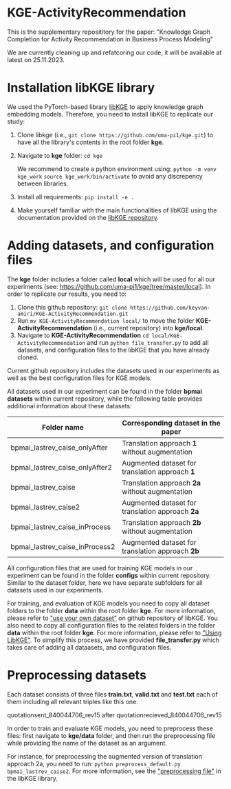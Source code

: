 # KGE-ActivityRecommendation
This is the supplementary reposititory for the paper:
"Knowledge Graph Completion for Activity Recommendation in Business Process Modeling"

We are currently cleaning up and refatcoring our code, it will be available at latest on 25.11.2023.

# Installation libKGE library
We used the PyTorch-based library [libKGE](https://github.com/uma-pi1/kge) to apply knowledge graph embedding models. Therefore, you need to install libKGE to replicate our study:
1. Clone libkge (i.e., `git clone https://github.com/uma-pi1/kge.git`) to have all the library's contents in the root folder **kge**.
2. Navigate to **kge** folder: `cd kge`

   We recommend to create a python environment using: `python -m venv kge_work` `source kge_work/bin/activate` to avoid any discrepency between libraries.
3. Install all requirements: `pip install -e .`
4. Make yourself familiar with the main functionalities of libKGE using the documentation provided on the [libKGE repository](https://github.com/uma-pi1/kge). 

# Adding datasets, and configuration files
The **kge** folder includes a folder called **local** which will be used for all our experiments (see: https://github.com/uma-pi1/kge/tree/master/local). In order to replicate our results, you need to:
1. Clone this github repository: `git clone https://github.com/keyvan-amiri/KGE-ActivityRecommendation.git`
2. Run `mv KGE-ActivityRecommendation local/` to move the folder **KGE-ActivityRecommendation** (i.e., current repository) into **kge/local**.
3. Navigate to **KGE-ActivityRecommendation** `cd local/KGE-ActivityRecommendation` and run `python file_transfer.py` to add all datasets, and configuration files to the libKGE that you have already cloned.

Current github repository includes the datasets used in our experiments as well as the best configuration files for KGE models. 

All datasets used in our experiment can be found in the folder **bpmai datasets** within current repository, while the following table provides additional information about these datasets:

| Folder name | Corresponding dataset in the paper |
|----------|----------|
| bpmai_lastrev_caise_onlyAfter  | Translation approach **1** without augmentation | 
| bpmai_lastrev_caise_onlyAfter2 | Augmented dataset for translation approach **1**| 
| bpmai_lastrev_caise | Translation approach **2a** without augmentation | 
| bpmai_lastrev_caise2 | Augmented dataset for translation approach **2a** |
| bpmai_lastrev_caise_inProcess | Translation approach **2b** without augmentation | 
| bpmai_lastrev_caise_inProcess2 | Augmented dataset for translation approach **2b** | 

<!-- This is not remaining of the table. -->
All configuration files that are used for training KGE models in our experiment can be found in the folder **configs** within current repository. Similar to the dataset folder, here we have separate subfolders for all datasets used in our experiments.

For training, and evaluation of KGE models you need to copy all dataset folders to the folder **data** within the root folder **kge**. For more information, please refer to ["use your own dataset"](https://github.com/uma-pi1/kge#use-your-own-dataset) on github repository of libKGE. You also need to copy all configuration files to the related folders in the folder **data** within the root folder **kge**. For more information, please refer to ["Using LibKGE"](https://github.com/uma-pi1/kge#using-libkge). To simplify this process, we have provided **file_transfer.py** which takes care of adding all dataasets, and configuration files.

# Preprocessing datasets
Each dataset consists of three files **train.txt**, **valid.txt** and **test.txt** each of them including all relevant triples like this one:

quotationsent_840044706_rev15	after	quotationrecieved_840044706_rev15

In order to train and evaluate KGE models, you need to preprocess these files: first navigate to **kge/data** folder, and then run the preprocessing file while providing the name of the dataset as an argument.

For instance, for preprocessing the augmented version of translation approach 2a, you need to run: `python preprocess_default.py bpmai_lastrev_caise2`. For more information, see the ["preprocessing file"](https://github.com/uma-pi1/kge/blob/master/data/preprocess/preprocess_default.py) in the libKGE library.


